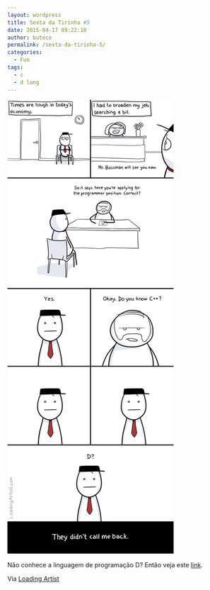 ```yaml
---
layout: wordpress
title: Sexta da Tirinha #5
date: 2015-04-17 09:22:10
author: buteco
permalink: /sexta-da-tirinha-5/
categories:
  - Fun
tags:
  - c
  - d lang
---
```


<img src="/assets/wp-content/uploads/2015/04/2011-01-10-programming.png" alt="Você conhece C++?" />

Não conhece a linguagem de programação D? Então veja este <a href="http://dlang.org/" title="D Lang" target="_blank">link</a>.

Via <a href="http://www.loadingartist.com/comic/programming/" title="Loading Artist" target="_blank">Loading Artist</a>